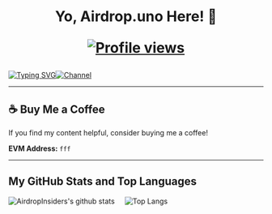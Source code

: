 <h1 align="center">Yo, Airdrop.uno Here! 👋
  <p>
<p><a href="https://github.com/airdropai"><img src="https://komarev.com/ghpvc/?username=airdropinsiders&style=for-the-badge&abbreviated=true&color=blue" alt="Profile views"/></a></p>
</h1>

[![Typing SVG](https://readme-typing-svg.demolab.com?font=Fira+Code&pause=1000&color=A13AFF&random=false&width=435&lines=Join+For+More+Updates)](https://git.io/typing-svg)[![Channel](https://img.shields.io/badge/Airdrop_Uno_%7C_Join_US-5B00FF?style=for-the-badge&logo=telegram&logoColor=white)](https://t.me/airdrop_uno)

---

## ☕ Buy Me a Coffee
If you find my content helpful, consider buying me a coffee!

**EVM Address:** `fff`

---

## My GitHub Stats and Top Languages
![AirdropInsiders's github stats](https://github-readme-stats.vercel.app/api?username=airdropai&show_icons=true&theme=tokyonight)&nbsp;&nbsp;&nbsp;&nbsp;&nbsp;![Top Langs](https://github-readme-stats.vercel.app/api/top-langs/?username=airdropai&layout=donut&theme=tokyonight&show_icons=true)
